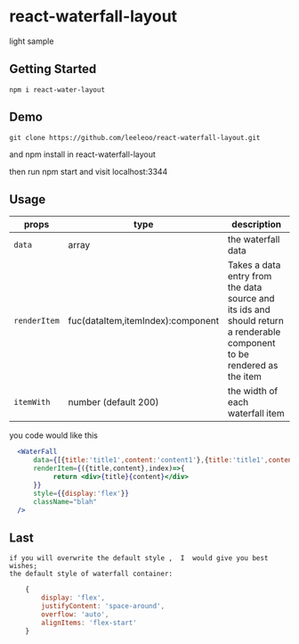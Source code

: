 # react-waterfall-layout
light sample

## Getting Started
`npm i react-water-layout`

## Demo
`git clone https://github.com/leeleoo/react-waterfall-layout.git`

and npm install in react-waterfall-layout

then run npm start and visit localhost:3344

## Usage
|props|type|description|
|---|------|------|
|`data`|array|the waterfall data|
|`renderItem`|fuc(dataItem,itemIndex):component |Takes a data entry from the data source and its ids and should return a renderable component to be rendered as the item|
|`itemWith`|number (default 200)| the width of each waterfall item|

you code would like this
```jsx harmony
  <WaterFall
      data={[{title:'title1',content:'content1'},{title:'title1',content:'content2,content2,content2'}]}
      renderItem={({title,content},index)=>{
           return <div>{title}{content}</div>
      }}
      style={{display:'flex'}}
      className="blah"
  />
```
## Last
    if you will overwrite the default style ,  I  would give you best wishes;
    the default style of waterfall container:
    
```javascript
    { 
        display: 'flex', 
        justifyContent: 'space-around', 
        overflow: 'auto', 
        alignItems: 'flex-start' 
    }
```






